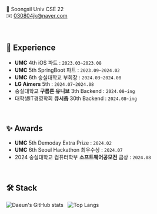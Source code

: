 
🏫 Soongsil Univ CSE 22
<br>
✉️ 030804jk@naver.com

<br>

## 🌱 Experience
- **UMC** 4th iOS 파트 : `2023.03~2023.08` 
- **UMC** 5th SpringBoot 파트 : `2023.09~2024.02`
- **UMC** 6th 숭실대학교 부회장 : `2024.03~2024.08`
- **LG Aimers** 5th : `2024.07~2024.08`
- 숭실대학교 **구름톤 유니브** 3th Backend : `2024.08~ing`
- 대학생IT경영학회 **큐시즘** 30th Backend : `2024.08~ing`

<br>

## ✨ Awards
- **UMC** 5th Demoday Extra Prize : `2024.02`
- **UMC** 6th Seoul Hackathon 최우수상 : `2024.07`
- 2024 숭실대학교 컴퓨터학부 **소프트웨어공모전** 금상 : `2024.08`




<br>

## 🛠️ Stack
![Daeun's GitHub stats](https://github-readme-stats.vercel.app/api?username=daeun084&show_icons=true&theme=graywhite) &nbsp; ![Top Langs](https://github-readme-stats.vercel.app/api/top-langs/?username=daeun084&layout=compact)
